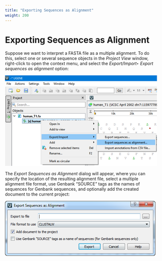 ```yaml
---
title: "Exporting Sequences as Alignment"
weight: 200
---
```


# Exporting Sequences as Alignment

Suppose we want to interpret a FASTA file as a multiple alignment. To do this, select one or several sequence objects in the _Project View_ window, right-click to open the context menu, and select the _Export/Import‣ Export sequences as alignment_ option:

![](/images/65929308/68812828.png)

The _Export Sequences as Alignment_ dialog will appear, where you can specify the location of the resulting alignment file, select a multiple alignment file format, use Genbank “SOURCE” tags as the names of sequences for Genbank sequences, and optionally add the created document to the current project:

![](/images/65929308/65929309.png)